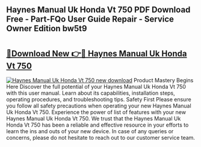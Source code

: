 ## Haynes Manual Uk Honda Vt 750 PDF Download Free - Part-FQo User Guide Repair - Service Owner Edition bw5t9

# <h2><a href="http://bc62743.oget.top/?id=Haynes+Manual+Uk+Honda+Vt+750">🔗Download New 👉🔴 Haynes Manual Uk Honda Vt 750</a></h2>

[![Haynes Manual Uk Honda Vt 750 new download](https://i.imgur.com/5g1atiW.png)](http://bc62743.oget.top/?id=Haynes+Manual+Uk+Honda+Vt+750)
Product Mastery Begins Here Discover the full potential of your Haynes Manual Uk Honda Vt 750 with this user manual. Learn about its capabilities, installation steps, operating procedures, and troubleshooting tips. Safety First Please ensure you follow all safety precautions when operating your new Haynes Manual Uk Honda Vt 750. Experience the power of list of features with your new Haynes Manual Uk Honda Vt 750. We trust that the Haynes Manual Uk Honda Vt 750 has been a reliable and effective resource in your efforts to learn the ins and outs of your new device. In case of any queries or concerns, please do not hesitate to reach out to our customer service team.
